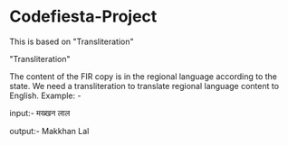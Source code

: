 # Codefiesta-Project
This is based on "Transliteration"



"Transliteration"

The content of the FIR copy is in the regional language according to the state.
We need a transliteration to translate regional language content to English.
Example: -

  input:- मख्खन लाल

  output:- Makkhan Lal

